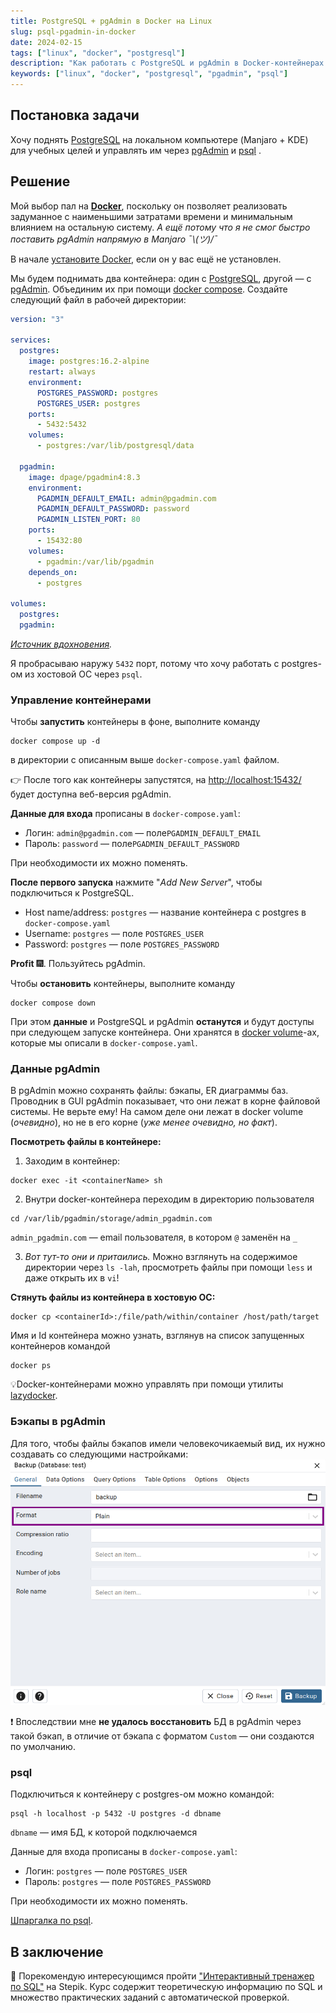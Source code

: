 ```yaml
---
title: PostgreSQL + pgAdmin в Docker на Linux
slug: psql-pgadmin-in-docker
date: 2024-02-15
tags: ["linux", "docker", "postgresql"]
description: "Как работать с PostgreSQL и pgAdmin в Docker-контейнерах на Linux"
keywords: ["linux", "docker", "postgresql", "pgadmin", "psql"]
---
```


## Постановка задачи
Хочу поднять [PostgreSQL](https://www.postgresql.org/) на локальном компьютере (Manjaro + KDE) для учебных целей и управлять им через [pgAdmin](https://www.pgadmin.org/) и [psql](https://www.postgresql.org/docs/current/app-psql.html) .
## Решение
Мой выбор пал на [**Docker**](https://www.docker.com/), поскольку он позволяет реализовать задуманное с наименьшими затратами времени и минимальным влиянием на остальную систему. *А ещё потому что я не смог быстро поставить pgAdmin напрямую в Manjaro ¯\\_(ツ)_/¯*

В начале [установите Docker](https://docs.docker.com/get-docker/), если он у вас ещё не установлен.

Мы будем поднимать два контейнера: один с [PostgreSQL](https://hub.docker.com/_/postgres), другой — с [pgAdmin](https://hub.docker.com/r/dpage/pgadmin4/). Объединим их при помощи [docker compose](https://docs.docker.com/compose/). Создайте следующий файл в рабочей директории:

```yaml {lineNos=false title="docker-compose.yaml"}
version: "3"

services:
  postgres:
    image: postgres:16.2-alpine
    restart: always
    environment:
      POSTGRES_PASSWORD: postgres
      POSTGRES_USER: postgres
    ports:
      - 5432:5432
    volumes:
      - postgres:/var/lib/postgresql/data

  pgadmin:
    image: dpage/pgadmin4:8.3
    environment:
      PGADMIN_DEFAULT_EMAIL: admin@pgadmin.com
      PGADMIN_DEFAULT_PASSWORD: password
      PGADMIN_LISTEN_PORT: 80
    ports:
      - 15432:80
    volumes:
      - pgadmin:/var/lib/pgadmin
    depends_on:
      - postgres

volumes:
  postgres:
  pgadmin:
```

*[Источник вдохновения](https://anasdidi.dev/articles/200713-docker-compose-postgres/).*

Я пробрасываю наружу `5432` порт, потому что хочу работать с postgres-ом из хостовой ОС через `psql`.
### Управление контейнерами
Чтобы **запустить** контейнеры в фоне, выполните команду
```shell
docker compose up -d
```
в директории с описанным выше `docker-compose.yaml` файлом.

👉 После того как контейнеры запустятся, на [http://localhost:15432/](http://localhost:15432/) будет доступна веб-версия pgAdmin.

**Данные для входа** прописаны в `docker-compose.yaml`: 
- Логин: `admin@pgadmin.com` — поле`PGADMIN_DEFAULT_EMAIL`
- Пароль: `password` — поле`PGADMIN_DEFAULT_PASSWORD`

При необходимости их можно поменять.

**После первого запуска** нажмите "*Add New Server*", чтобы подключиться к PostgreSQL.
- Host name/address: `postgres` — название контейнера c postgres в `docker-compose.yaml`
- Username:  `postgres` — поле `POSTGRES_USER`
- Password: `postgres` — поле `POSTGRES_PASSWORD`

**Profit** 🎆. Пользуйтесь pgAdmin.

Чтобы **остановить** контейнеры, выполните команду
```shell
docker compose down
```
При этом **данные** и PostgreSQL и pgAdmin **останутся** и будут доступы при следующем запуске контейнера. Они хранятся в [docker volume](https://docs.docker.com/storage/volumes/)-ах, которые мы описали в `docker-compose.yaml`.
### Данные pgAdmin
В pgAdmin можно сохранять файлы: бэкапы, ER диаграммы баз. Проводник в GUI pgAdmin показывает, что они лежат в корне файловой системы. Не верьте ему! На самом деле они лежат в docker volume (*очевидно*), но не в его корне (*уже менее очевидно, но факт*).

**Посмотреть файлы в контейнере:**
1. Заходим в контейнер:
```shell
docker exec -it <containerName> sh
```

2. Внутри docker-контейнера переходим в директорию пользователя
```shell
cd /var/lib/pgadmin/storage/admin_pgadmin.com
```
`admin_pgadmin.com` — email пользователя, в котором `@` заменён на `_`

3. *Вот тут-то они и притаились.* Можно взглянуть на содержимое директории через `ls -lah`, просмотреть файлы при помощи `less` и даже открыть их в `vi`!

**Стянуть файлы из контейнера в хостовую ОС:**
```shell
docker cp <containerId>:/file/path/within/container /host/path/target
```

Имя и Id контейнера можно узнать, взглянув на список запущенных контейнеров командой
```shell
docker ps
```

💡Docker-контейнерами можно управлять при помощи утилиты [lazydocker](https://github.com/jesseduffield/lazydocker).

### Бэкапы в pgAdmin
Для того, чтобы файлы бэкапов имели человекочикаемый вид, их нужно создавать со следующими настройками:
![./backup-settings.png](./backup-settings.png)

❗ Впоследствии мне **не удалось восстановить** БД в pgAdmin через такой бэкап, в отличие от бэкапа с форматом `Custom` — они создаются по умолчанию.
### psql
Подключиться к контейнеру с postgres-ом можно командой:
```shell
psql -h localhost -p 5432 -U postgres -d dbname
```

`dbname` — имя БД, к которой подключаемся

Данные для входа прописаны в `docker-compose.yaml`: 
- Логин: `postgres` — поле `POSTGRES_USER`
- Пароль: `postgres` — поле `POSTGRES_PASSWORD`

При необходимости их можно поменять.

[Шпаргалка по psql](https://www.oslogic.ru/knowledge/598/shpargalka-po-osnovnym-komandam-postgresql/).
## В заключение

🦁 Порекомендую интересующимся пройти ["Интерактивный тренажер по SQL"](https://stepik.org/course/63054/promo ) на Stepik. Курс содержит теоретическую информацию по SQL и множество практических заданий с автоматической проверкой.
